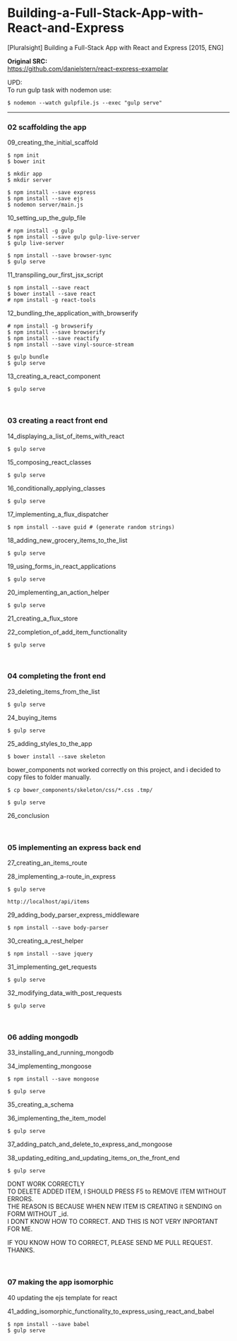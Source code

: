 # Building-a-Full-Stack-App-with-React-and-Express
[Pluralsight] Building a Full-Stack App with React and Express [2015, ENG]

**Original SRC:**  
https://github.com/danielstern/react-express-examplar

UPD:  
To run gulp task with nodemon use:

    $ nodemon --watch gulpfile.js --exec "gulp serve"

___


### 02 scaffolding the app

09_creating_the_initial_scaffold

    $ npm init
    $ bower init

    $ mkdir app
    $ mkdir server

    $ npm install --save express
    $ npm install --save ejs
    $ nodemon server/main.js



10_setting_up_the_gulp_file

    # npm install -g gulp
    $ npm install --save gulp gulp-live-server
    $ gulp live-server

    $ npm install --save browser-sync
    $ gulp serve


11_transpiling_our_first_jsx_script

    $ npm install --save react
    $ bower install --save react
    # npm install -g react-tools

12_bundling_the_application_with_browserify

    # npm install -g browserify
    $ npm install --save browserify
    $ npm install --save reactify
    $ npm install --save vinyl-source-stream

    $ gulp bundle
    $ gulp serve

13_creating_a_react_component

    $ gulp serve

<br/>

### 03 creating a react front end

14_displaying_a_list_of_items_with_react

    $ gulp serve

15_composing_react_classes

    $ gulp serve

16_conditionally_applying_classes

    $ gulp serve

17_implementing_a_flux_dispatcher

    $ npm install --save guid # (generate random strings)

18_adding_new_grocery_items_to_the_list

    $ gulp serve

19_using_forms_in_react_applications

    $ gulp serve

20_implementing_an_action_helper

    $ gulp serve

21_creating_a_flux_store

22_completion_of_add_item_functionality

    $ gulp serve


<br/>

### 04 completing the front end

23_deleting_items_from_the_list

    $ gulp serve

24_buying_items

    $ gulp serve

25_adding_styles_to_the_app  

    $ bower install --save skeleton

 bower_components not worked correctly on this project, and i decided to copy files to folder manually.

    $ cp bower_components/skeleton/css/*.css .tmp/

    $ gulp serve

26_conclusion

<br/>

### 05 implementing an express back end

27_creating_an_items_route

28_implementing_a-route_in_express

    $ gulp serve

    http://localhost/api/items

29_adding_body_parser_express_middleware

    $ npm install --save body-parser

30_creating_a_rest_helper

    $ npm install --save jquery

31_implementing_get_requests

    $ gulp serve

32_modifying_data_with_post_requests

    $ gulp serve


<br/>

### 06 adding mongodb

33_installing_and_running_mongodb

34_implementing_mongoose

    $ npm install --save mongoose

    $ gulp serve

35_creating_a_schema

36_implementing_the_item_model

    $ gulp serve

37_adding_patch_and_delete_to_express_and_mongoose

38_updating_editing_and_updating_items_on_the_front_end

    $ gulp serve

DONT WORK CORRECTLY  
TO DELETE ADDED ITEM, I SHOULD PRESS F5 to REMOVE ITEM WITHOUT ERRORS.  
THE REASON IS BECAUSE WHEN NEW ITEM IS CREATING it SENDING on FORM WITHOUT _id.  
I DONT KNOW HOW TO CORRECT. AND THIS IS NOT VERY INPORTANT FOR ME.

IF YOU KNOW HOW TO CORRECT, PLEASE SEND ME PULL REQUEST.
THANKS.


<br/>

### 07 making the app isomorphic

40 updating the ejs template for react

41_adding_isomorphic_functionality_to_express_using_react_and_babel

    $ npm install --save babel
    $ gulp serve
